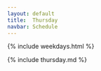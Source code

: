 ```yaml
---
layout: default
title:  Thursday
navbar: Schedule
---
```


{% include weekdays.html %}

{% include thursday.md %}
